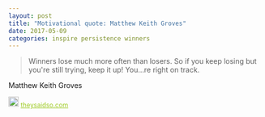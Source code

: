 ```yaml
---
layout: post
title: "Motivational quote: Matthew Keith Groves"
date: 2017-05-09
categories: inspire persistence winners
---
```

> Winners lose much more often than losers. So if you keep losing but you're still trying, keep it up! You...re right on track.

Matthew Keith Groves

<span style="z-index:50;font-size:0.9em;"><img src="https://theysaidso.com/branding/theysaidso.png" height="20" width="20" alt="theysaidso.com"/><a href="https://theysaidso.com" title="Powered by quotes from theysaidso.com" style="color: #9fcc25; margin-left: 4px; vertical-align: middle;">theysaidso.com</a></span>
